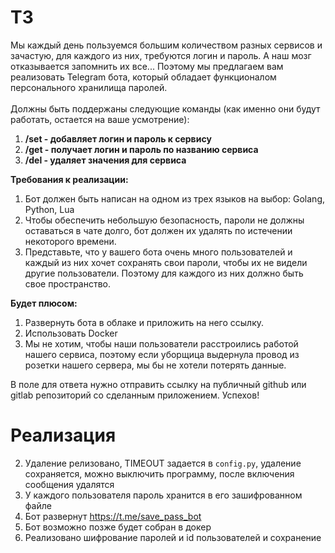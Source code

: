 # ТЗ
<p class="question-text">Мы каждый день пользуемся большим количеством разных сервисов и зачастую, для каждого из них, требуются логин и пароль. А наш мозг отказывается запомнить их все... Поэтому мы предлагаем вам реализовать Telegram бота, который обладает функционалом персонального хранилища паролей.&nbsp;<br>
<br>
Должны быть поддержаны следующие команды (как именно они будут работать, остается на ваше усмотрение):
<ol>
	<li><strong>/set - добавляет логин и пароль к сервису</strong></li>
	<li><strong>/get - получает логин и пароль по названию сервиса</strong></li>
	<li><strong>/del - удаляет значения для сервиса</strong></li>
</ol>
<strong>Требования к реализации:</strong>

<ol>
	<li>Бот должен быть написан на одном из трех языков на выбор: Golang, Python, Lua</li>
	<li>Чтобы обеспечить небольшую безопасность, пароли не должны оставаться в чате долго, бот должен их удалять по истечении некоторого времени.</li>
	<li>Представьте, что у вашего бота очень много пользователей и каждый из них хочет сохранять свои пароли, чтобы их не видели другие пользователи. Поэтому для каждого из них должно быть свое пространство.</li>
</ol>
<strong>Будет плюсом:</strong>

<ol>
	<li>Развернуть бота в облаке и приложить на него ссылку.</li>
	<li>Использовать Docker</li>
	<li>Мы не хотим, чтобы наши пользователи расстроились работой нашего сервиса, поэтому если уборщица выдернула провод из розетки нашего сервера, мы бы не хотели потерять данные.</li>
</ol>
В поле для ответа нужно отправить ссылку на публичный github или gitlab репозиторий со сделанным приложением. Успехов!</p>

# Реализация
2. Удаление релизовано, TIMEOUT задается в `config.py`, удаление сохраняется, можно выключить программу, после включения сообщения удалятся
3. У каждого пользователя пароль хранится в его зашифрованном файле
4. Бот развернут https://t.me/save_pass_bot
5. Бот возможно позже будет собран в докер
6. Реализовано шифрование паролей и id пользователей и сохранение